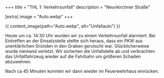 +++
title = "THL 1: Verkehrsunfall"
description = "Neunkirchner Straße"

[extra]
image = "Auto.webp"
+++

{{ content_image(path="Auto.webp", alt="Unfallauto") }}

Heute um ca. 14:30 Uhr wurden wir zu einem Verkehrsunfall alarmiert. Bei Eintreffen an der Einsatzstelle stellte sich heraus, dass ein PKW aus unerklärlichen Gründen in den Graben gerutscht war. Glücklicherweise wurde niemand verletzt.
Wir sicherten die Unfallstelle ab und verbrachten das Unfallfahrzeug wieder auf die Fahrbahn um größeren Schaden abzuwehren.

Nach ca 45 Minuten konnten wir dann wieder im Feuerwehrhaus einrücken.